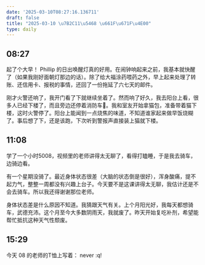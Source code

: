```yaml
---
date: '2025-03-10T08:27:16.136711'
draft: false
title: "2025-03-10 \u7B2C11\u5468 \u661F\u671F\u4E00"
type: daily
---
```


## 08:27

起了个大早！ Phillip 的日出唤醒灯真的好用。在闹钟响起来之前，我基本就快醒了（如果我刚好面朝灯那边的话）。除了给大福涂药喂药之外，早上起来处理了转账、还信用卡、报税的事情，还回了一份拖延了六七天的邮件。


刚才火警还响了，我开门看了下就继续坐着了。然而响了好久，我去阳台上看，很多人已经下楼了，而且旁边还停着消防车🚒。我和室友开始拿猫包，准备带着猫下楼，这时火警停了。阳台上能闻到一点烧焦的味道，不知道谁家起来做早饭烧糊了。事后想了下，还是该跑，下次听到警报声直接装上猫就下楼。


## 11:08

学了一个小时5008，视频里的老师讲得太无聊了，看得打瞌睡，于是我去骑车，边骑边看。


有一个星期没骑了。最近身体状态很差（大脑的状态倒是很好），浑身酸痛，提不起力气，整整一周都没有兴趣上台子。今天要不是这课讲得太无聊，我估计还是不会去骑车。所以我还得谢谢那位老师。


身体状态差是什么原因不知道。我猜跟天气有关。上个月阳光好，我每天都想骑车，武德充沛。这个月至今大多数阴雨天，我就废了。昨天开始复吃补剂，希望能帮忙抵抗这种天气性颓废。


## 15:29

今天 08 的老师的T恤上写着： never :q!

